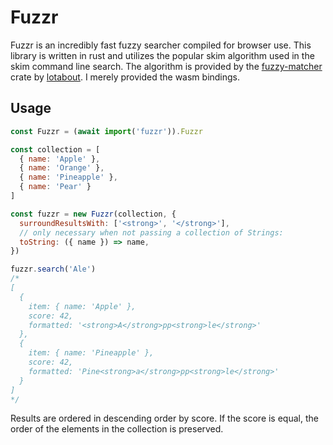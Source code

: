 # Fuzzr

Fuzzr is an incredibly fast fuzzy searcher compiled for browser use. This
library is written in rust and utilizes the popular skim algorithm used in the
skim command line search. The algorithm is provided by the
[fuzzy-matcher](https://github.com/lotabout/fuzzy-matcher) crate by
[lotabout](https://github.com/lotabout). I merely provided the wasm bindings.

## Usage

``` js
const Fuzzr = (await import('fuzzr')).Fuzzr

const collection = [
  { name: 'Apple' },
  { name: 'Orange' },
  { name: 'Pineapple' },
  { name: 'Pear' }
]

const fuzzr = new Fuzzr(collection, {
  surroundResultsWith: ['<strong>', '</strong>'],
  // only necessary when not passing a collection of Strings:
  toString: ({ name }) => name,
})

fuzzr.search('Ale')
/*
[
  {
    item: { name: 'Apple' },
    score: 42,
    formatted: '<strong>A</strong>pp<strong>le</strong>'
  },
  {
    item: { name: 'Pineapple' },
    score: 42,
    formatted: 'Pine<strong>a</strong>pp<strong>le</strong>'
  }
]
*/
```

Results are ordered in descending order by score. If the score is equal, the
order of the elements in the collection is preserved.
